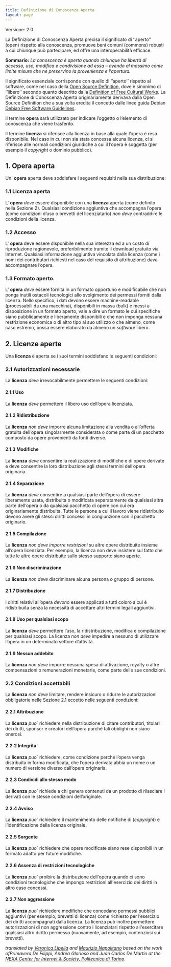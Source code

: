 ```yaml
---
title: Definizione di Conoscenza Aperta
layout: page
---
```


Versione: 2.0

La Definizione di Conoscenza Aperta precisa il significato di ‘’aperto’’ (open) rispetto alla conoscenza, promuove beni comuni (commons) robusti a cui chiunque può partecipare, ed offre una interoperabilità efficace.

**Sommario:** *La conoscenza è aperta quando chiunque ha libertà di accesso, uso, modifica e condivisione ad essa – avendo al massimo come limite misure che ne preservino la provenienza e l'apertura.*

Il significato essenziale corrisponde con quello di ‘’aperto’’ rispetto al software, come nel caso della [Open Source Definition](https://opensource.org/docs/osd), dove è sinonimo di ‘’libero’’ secondo quanto descritto dalla [Definition of Free Cultural Works](http://freedomdefined.org/Definition/it).
La Definizione di Conoscenza Aperta originariamente derivava dalla Open Source Definition che a sua volta eredita il concetto dalle linee guida Debian [Debian Free Software Guidelines](http://www.debian.org/social_contract.it.html).

Il termine  **opera** sarà utilizzato per indicare l’oggetto o l’elemento di conoscenza che viene trasferito.

Il termine **licenza** si riferisce alla licenza in base alla quale l’opera è resa disponibile. Nel caso in cui non sia stata concessa alcuna licenza, ci si riferisce alle normali condizioni giuridiche a cui il l’opera è soggetta (per esempio il *copyright* o dominio pubblico).

## 1. Opera aperta
Un' **opera** aperta deve soddisfare i seguenti requisiti nella sua distribuzione:

### 1.1 Licenza aperta

L' **opera** *deve* essere disponibile con una  **licenza** aperta (come definito nella Sezione 2). Qualsiasi condizione aggiuntiva che accompagna l’opera (come condizioni d’uso o brevetti del licenziatario) *non deve* contraddire le condizioni della licenza.

### 1.2 Accesso

L' **opera** deve essere disponibile nella sua interezza ed a un costo di riproduzione ragionevole, preferibilmente tramite il download gratuito via Internet. Qualsiasi informazione aggiuntiva vincolata dalla licenza (come i nomi dei contributori richiesti nel caso del requisito di attribuzione) *deve* accompagnare l’opera.

### 1.3 Formato aperto.

L' **opera** *deve* essere fornita in un formato opportuno e modificabile che non ponga inutili ostacoli tecnologici allo svolgimento dei permessi forniti dalla licenza. Nello specifico, i dati devono essere machine-readable (processabili da una macchina), disponibili in massa (bulk) e messi a disposizione in un formato aperto, vale a dire un formato le cui specifiche siano pubblicamente e liberamente disponibili e che non imponga nessuna restrizione economica o di altro tipo al suo utilizzo o che almeno, come caso estremo, possa essere elaborato da almeno un *software* libero.


## 2. Licenze aperte

Una **licenza** è aperta se i suoi termini soddisfano le seguenti condizioni:

### 2.1 Autorizzazioni necessarie

La **licenza** *deve* irrevocabilmente permettere le seguenti condizioni:


#### 2.1.1 Uso

La **licenza** *deve* permettere il libero uso dell’opera licenziata.

#### 2.1.2 Ridistribuzione

La **licenza** *non deve* imporre alcuna limitazione alla vendita o all’offerta gratuita dell’opera singolarmente considerata o come parte di un pacchetto composto da opere provenienti da fonti diverse. 

#### 2.1.3 	Modifiche

La **licenza** *deve* consentire la realizzazione di modifiche e di opere derivate e deve consentire la loro distribuzione agli stessi termini dell’opera originaria.


#### 2.1.4 	Separazione

La **licenza** *deve* consentire a qualsiasi parte dell’opera di essere liberamente usata, distribuita o modificata separatamente da qualsiasi altra parte dell’opera o da qualsiasi pacchetto di opere con cui era originariamente distribuita. Tutte le persone a cui il lavoro viene ridistribuito devono avere gli stessi diritti concessi in congiunzione con il pacchetto originario.

#### 2.1.5 Compilazione

La **licenza** *non deve imporre restrizioni* su altre opere distribuite insieme all’opera licenziata. Per esempio, la licenza non deve insistere sul fatto che tutte le altre opere distribuite sullo stesso supporto siano aperte.

#### 2.1.6 	Non discriminazione

La **licenza** *non deve* discriminare alcuna persona o gruppo di persone.

#### 2.1.7 Distribuzione

I diritti relativi all’opera *devono* essere applicati a tutti coloro a cui è ridistribuita senza la necessità di accettare altri termini legali aggiuntivi.

#### 2.1.8 Uso per qualsiasi scopo

La **licenza** *deve* permettere l’uso, la ridistribuzione, modifica e compilazione per qualsiasi scopo. La licenza *non deve* impedire a nessuno di utilizzare l’opera in un determinato settore d’attività.

#### 2.1.9 	Nessun addebito

La **licenza** *non deve* imporre nessuna spesa di attivazione, royalty o altre compensazioni o remunerazioni monetarie, come parte delle sue condizioni.

### 2.2 Condizioni accettabili

La **licenza** *non deve* limitare, rendere insicuro o ridurre le autorizzazioni obbligatorie nelle Sezione 2.1 eccetto nelle seguenti condizioni:

#### 2.2.1 	Attribuzione

La **licenza** *puo`* richiedere nella distribuzione di citare contributori, titolari dei diritti, sponsor e creatori dell’opera purché tali obblighi non siano onerosi.

#### 2.2.2 Integrita`

La **licenza** *puo`* richiedere, come condizione perché l’opera venga distribuita in forma modificata, che l’opera derivata abbia un nome o un numero di versione diverso dall’opera originaria.

#### 2.2.3 Condividi allo stesso modo

La **licenza** *puo`* richiede a chi genera contenuti da un prodotto di rilasciare i derivati con le stesse condizioni dell’originale.

#### 2.2.4 Avviso

La **licenza** *puo`* richiedere il mantenimento delle notifiche di (*copyright*) e l’identificazione della licenza originale.

#### 2.2.5	Sorgente

La **licenza** *puo`* richiedere che opere modificate siano rese disponibili in un formato adatto per future modifiche.

#### 2.2.6 	Assenza di restrizioni tecnologiche

La **licenza** *puo`* proibire la distribuzione dell'opera quando ci sono condizioni tecnologiche che impongo restrizioni all'esercizio dei diritti in altro caso concessi.

#### 2.2.7 Non aggressione

La **licenza** *puo`* richiedere modifiche che concedano permessi pubblici aggiuntivi (per esempio, brevetti di licenza) come richiesto per l’esercizio dei diritti accompagnati dalla licenza.
La licenza può inoltre permettere autorizzazioni di non aggressione contro i licenziatari rispetto all'esercitare qualsiasi altro diritto permesso (nuovamente, ad esempio, contenziosi sui brevetti).

*translated by [Veronica Lipella](mailto:veronica.lipella@gmail.com) and [Maurizio Napolitano](mailto:maurizio.napolitano@okfn.org) based on the work ofPrimavera De Filippi, Andrea Glorioso and Juan Carlos De Martin at the [NEXA Center for Internet & Society, Politecnico di Torino](http://nexa.polito.it/).*
